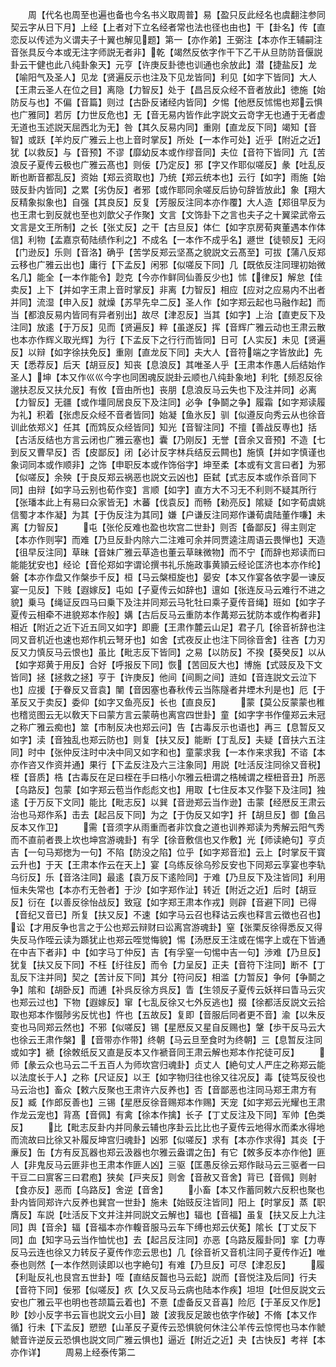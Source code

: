 <!-- { "loadSidebar": true } -->
　　周【代名也周至也遍也备也今名书义取周普】易【盈只反此经名也虞翻注参同契云字从日下月】上经【上者对下立名经者常也法也径也由也】干【卦名】传【直恋反以传述为义谓夫子十翼也解见题】第一【亦作弟】王弼注【本亦作王辅嗣注音张具反今本或无注字师説无者非】乾【竭然反依字作干下乙干从旦防防音偃説卦云干健也此八纯卦象天】元亨【许庚反卦徳也训通也余放此】潜【捷盐反】龙【喻阳气及圣人】见龙【贤遍反示也注及下见龙皆同】利见【如字下皆同】大人【王肃云圣人在位之目】离隐【力智反】处于【昌吕反众经不音者放此】徳施【始防反与也】不偏【音篇】则过【古卧反诸经内皆同】夕惕【他厯反怵惕也郑云惧也广雅同】若厉【力世反危也】无【音无易内皆作此字説文云竒字无也通于无者虚无道也玉述説天屈西北为无】咎【其久反易内同】重刚【直龙反下同】竭知【音智】或跃【羊灼反广雅云上也上音时掌反】所处【一本作可处】近乎【附近之近】犹【以救反】与【音预】不谬【靡幼反本或作缪音同】夫位【音符下皆同】亢【苦浪反子夏传云极也广雅云髙也】则佞【乃定反】邪【字又作耶似嗟反】彖【吐乱反断也断音都乱反】资始【郑云资取也】乃统【郑云统本也】云行【如字】雨施【始豉反卦内皆同】之累【劣伪反】者邪【或作耶同余嗟反后协句辞皆放此】象【翔大反精象拟象也】自强【其良反】反复【芳服反注同本亦作覆】大人造【郑徂早反为也王肃七到反就也至也刘歆父子作聚】文言【文饰卦下之言也夫子之十翼梁武帝云文言是文王所制】之长【张丈反】之干【古旦反】体仁【如字京房荀爽董遇本作体信】利物【孟嘉京荀陆绩作利之】不成名【一本作不成乎名】遯世【徒顿反】无闷【门逊反】乐则【音洛】确乎【苦学反郑云坚髙之貌説文云髙至】可拔【蒲八反郑云移也广雅云出也】庸行【下孟反】闲邪【似嗟反下同】几【既依反注同理初始微名几】能全【一本作能令】尟克【今亦作鲜同仙善反少也】怵【律反】解怠【佳卖反】上下【并如字王肃上音时掌反】非离【力智反】相应【应对之应易内不出者并同】流湿【申入反】就燥【苏早先皁二反】圣人作【如字郑云起也马融作起】而当【都浪反易内皆同有异者别出】故尽【津忍反】当其【如字】上治【直吏反下及注同】放逺【于万反】见而【贤遍反】粹【虽遂反】挥【音辉广雅云动也王肃云散也本亦作辉义取光辉】为行【下孟反下之行行而皆同】日可【人实反】未见【贤遍反】以辩【如字徐扶免反】重刚【直龙反下同】夫大人【音符端之字皆放此】先天【悉荐反】后天【胡豆反】知丧【息浪反】其唯圣人乎【王肃本作愚人后结始作圣人】坤【本又作巛巛今字也同困魂反説卦云顺也八纯卦象地】利牝【频忍反徐邈扶忍反又扶允反】有攸【音由所也】丧朋【息浪反马云失也下及注并同】必离【力智反】无疆【或作壃同居良反下及注同】必争【争鬬之争】履霜【如字郑读履为礼】积着【张虑反众经不音者皆同】始凝【鱼氷反】驯【似遵反向秀云从也徐音训此依郑义】任其【而鸩反众经皆同】知光【音智注同】不擅【善战反専也】括【古活反结也方言云闭也广雅云塞也】囊【乃刚反】无誉【音余又音预】不造【七到反又曹早反】否【皮鄙反】闭【必计反字林兵结反云闗也】施慎【并如字慎谨也象词同本或作顺非】之饰【申职反本或作饰俗字】坤至柔【本或有文言曰者】为邪【似嗟反】余殃【于良反郑云祸恶也説文云凶也】臣弑【式志反本或作杀音同下同】由辩【如字马云别也荀作变】言顺【如字】直方大不习无不利则不疑其所行【张璠本此上有易曰众家皆无】木蕃【伐袁反】而畅【勑亮反】隂疑【如字荀虞姚信蜀才本作凝】为其【于伪反注为其同】嫌【户谦反注同郑作谦荀虞陆董作嗛】未离【力智反】
　　屯【张伦反难也盈也坎宫二世卦】则否【备鄙反】得主则定【本亦作则寜】而难【乃旦反卦内除六二注难可余并同贾逵注周语云畏惮也】天造【徂早反注同】草昧【音妹广雅云草造也董云草昧微物】而不宁【而辞也郑读而曰能能犹安也】经论【音伦郑如字谓论撰书礼乐施政事黄頴云经论匡济也本亦作纶】磐【本亦作盘又作槃歩千反】桓【马云槃桓旋也】晏安【本又作宴各依字晏一谏反宴一见反】下贱【遐嫁反】屯如【子夏传云如辞也】邅如【张连反马云难行不进之貌】乗马【绳证反四马曰乗下及注并同郑云马牝牡曰乘子夏传音绳】班如【如字子夏传云相牵不进貌郑本作般】媾【古后反马云重防本作冓郑云犹防本或作构者非】相近【附近之近下近五同又如字】即鹿【王肃作麓云山足】君子几【徐音祈辞也注同又音机近也速也郑作机云弩牙也】如舍【式夜反止也注下同徐音舍】往吝【力刃反又力慎反马云恨也】虽比【毗志反下皆同】之易【以防反】不揆【葵癸反】以从【如字郑黄于用反】合好【呼报反下同】恢【苦回反大也】博施【式豉反及下文皆同】拯【拯救之拯】亨于【许庚反】他间【间厠之间】涟如【音连説文云泣下也】应援【于眷反又音袁】闉【音因塞也春秋传云当陈隧者井堙木刋是也】厄【于革反又于卖反】委仰【如字又鱼亮反】长也【直良反】
　　蒙【莫公反蒙蒙也稚也稽览图云无以敎天下曰蒙方言云蒙萌也离宫四世卦】童【如字字书作僮郑云未冠之称广雅云痴也】筮【市制反决也郑云问】告【古毒反示也语也】再三【息暂反又如字】渎【音独乱也郑云防也】则复【扶又反】能断【丁乱反】夫疑【音扶六五注同】时中【张仲反注时中决中同又如字和也】童蒙求我【一本作来求我】不谘【本亦作咨又作资并通】果行【下孟反注及六三注象同】用説【吐活反注同徐又音税】桎【音质】梏【古毒反在足曰桎在手曰梏小尔雅云杻谓之梏械谓之桎杻音丑】所恶【乌路反】包蒙【如字郑云苞当作彪彪文也】用取【七住反本又作娶下及注同】独逺【于万反下文同】能比【毗志反】以巽【音逊郑云当作逊】击蒙【经厯反王肃云治也马郑作系】击去【起吕反下同】为之【于伪反又如字】扞【胡旦反】御【鱼吕反本又作卫】
　　需【音须字从雨重而者非饮食之道也训养郑读为秀解云阳气秀而不直前者畏上坎也坤宫游魂卦】有孚【徐音敷信也又作敷】光【师读絶句】亨贞吉【一句马郑揔为一句】不陷【防没之陷】位乎【如字郑音涖】云上【时掌反干寳云升也】于天【王肃本作云在天上】宴【乌练反徐乌殄反安也下同郑云享宴也李轨乌衍反】乐【音洛注同】最逺【袁万反下逺险同】于难【乃旦反下及注皆同】利用恒未失常也【本亦冇无咎者】于沙【如字郑作沚】转近【附近之近】后时【胡豆反】衍在【以善反徐怡战反】致寇【如字郑王肃本作戎】则辟【音避下同】已得【音纪又音已】所复【扶又反】不速【如字马云召也释诂云疾也释言云徴也召也】讼【才用反争也言之于公也郑云辩财曰讼离宫游魂卦】窒【张栗反徐得悉反又得失反马作咥云读为踬犹止也郑云咥觉悔貌】惕【汤厯反王注或在惕字上或在下皆通在中吉下者非】中【如字马丁仲反】吉【有孚窒一句惕中吉一句】渉难【乃旦反】犹复【扶又反下同】不枉【纡往反】而令【力呈反】正夫【音符下注同】断不【丁乱反下注并同】契之【苦计反下同】其分【符问反】相滥【力暂反】争何【争鬬之争】隂和【胡卧反】而逋【补呉反徐方呉反】眚【生领反子夏传云妖祥曰眚马云灾也郑云过也】下物【遐嫁反】窜【七乱反徐又七外反逃也】掇【徐都活反説文云拾取也郑本作惙陟劣反忧也】忤也【五故反】复即【音服后同者更不音】渝【以朱反变也马同郑云然也】不邪【似嗟反】锡【星厯反又星自反赐也】鞶【歩干反马云大也徐云王肃作槃】【音带亦作带】终朝【马云旦至食时为终朝】三【息暂反注同或如字】褫【徐敇纸反又直是反本又作褫音同王肃云解也郑本作拕徒可反】
　　师【彖云众也马云二千五百人为师坎宫归魂卦】贞丈人【絶句丈人严庄之称郑云能以法度长于人】之称【尺证反】以王【如字物归往也徐又往况反】毒【徒笃反役也马云治也】畜众【敕六反聚也王肃许六反养也】否【音鄙恶也注同马郑王肃方有反】臧【作郎反善也】三锡【星厯反徐音赐郑本作赐】天宠【如字郑云光耀也王肃作龙云宠也】背髙【音佩】有禽【徐本作擒】长子【丁丈反注及下同】军帅【色类反】
　　比【毗志反卦内并同彖云辅也序卦云比比也子夏传云地得水而柔水得地而流故曰比徐又补履反坤宫归魂卦】凶邪【似嗟反】求有【本亦作求得】其炎【于亷反】缶【方有反瓦器也郑云汲器也尔雅云盎谓之缶】有它【敇多反本亦作他】匪人【非鬼反马云匪非也王肃本作匪人凶】三驱【匡愚反徐云郑作敺马云三驱者一曰干豆二曰賔客三曰君庖】狭矣【戸夹反】则舍【音赦又音舍】背已【音佩】则射【食亦反】恶而【乌路反】舍逆【音舍】
　　小畜【本又作蓄同敕六反积也聚也卦内皆同郑许六反养也巽宫一世卦】施未【始豉反注皆同】阳上【时掌反】蒸【职膺反】车説【吐活反下文并注并同説文云解也】辐也【音福】虽复【扶又反上九注同】舆【音余】辐【音福本亦作輹音服马云车下缚也郑云伏莬】隂长【丁丈反下同】血【知字马云当作恤忧也】去【起吕反注同】亦恶【乌路反履卦同】挛【力専反马云连也徐又力转反子夏传作恋云思也】几【徐音祈又音机注同子夏传作近】唯泰也则然【一本作然则读即以也字絶句】有难【乃旦反】可尽【津忍反】
　　履【利耻反礼也艮宫五世卦】咥【直结反齧也马云龁】説而【音悦注及后同】行夫【音符下同】佞邪【似嗟反】疚【久又反马云病也陆本作疾】坦坦【吐但反説文云安也广雅云平也明也苍颉篇云着也】不憙【虚备反又音喜】险厄【于革反又作戹】眇【妙小反字书云盲也説文云小目】跛【波我反足跛也依字作破】不脩【本又作循】行未【下孟反】愬愬【山革反子夏传云恐惧貌何休注公羊传云惊愕也马本作虩虩音许逆反云恐惧也説文同广雅云惧也】逼近【附近之近】夬【古快反】考祥【本亦作详】
　　周易上经泰传第二
